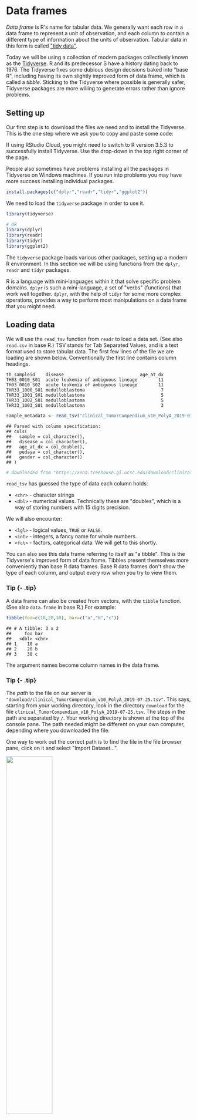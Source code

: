 # Data frames



*Data frame* is R's name for tabular data. We generally want each row in a data frame to represent a unit of observation, and each column to contain a different type of information about the units of observation. Tabular data in this form is called ["tidy data"](http://vita.had.co.nz/papers/tidy-data.html).

Today we will be using a collection of modern packages collectively known as the [Tidyverse](https://www.tidyverse.org/). R and its predecessor S have a history dating back to 1976. The Tidyverse fixes some dubious design decisions baked into "base R", including having its own slightly improved form of data frame, which is called a *tibble*. Sticking to the Tidyverse where possible is generally safer, Tidyverse packages are more willing to generate errors rather than ignore problems.


## Setting up

Our first step is to download the files we need and to install the Tidyverse. This is the one step where we ask you to copy and paste some code:



If using RStudio Cloud, you might need to switch to R version 3.5.3 to successfully install Tidyverse. Use the drop-down in the top right corner of the page.

People also sometimes have problems installing all the packages in Tidyverse on Windows machines. If you run into problems you may have more success installing individual packages.


```r
install.packages(c("dplyr","readr","tidyr","ggplot2"))
```

We need to load the `tidyverse` package in order to use it.


```r
library(tidyverse)

# OR
library(dplyr)
library(readr)
library(tidyr)
library(ggplot2)
```

The `tidyverse` package loads various other packages, setting up a modern R environment. In this section we will be using functions from the `dplyr`, `readr` and `tidyr` packages.

R is a language with mini-languages within it that solve specific problem domains. `dplyr` is such a mini-language, a set of "verbs" (functions) that work well together. `dplyr`, with the help of `tidyr` for some more complex operations, provides a way to perform most manipulations on a data frame that you might need.


## Loading data

We will use the `read_tsv` function from `readr` to load a data set. (See also `read.csv` in base R.) TSV stands for Tab Separated Values, and is a text format used to store tabular data. The first few lines of the file we are loading are shown below. Conventionally the first line contains column headings.

```
th_sampleid    disease                             age_at_dx
TH03_0010_S01  acute leukemia of ambiguous lineage        11
TH03_0010_S02  acute leukemia of ambiguous lineage        11
THR33_1000_S01 medulloblastoma                             7
THR33_1001_S01 medulloblastoma                             5
THR33_1002_S01 medulloblastoma                             5
THR33_1003_S01 medulloblastoma                             3
```


```r
sample_metadata <- read_tsv("clinical_TumorCompendium_v10_PolyA_2019-07-25_clean.tsv")
```

```
## Parsed with column specification:
## cols(
##   sample = col_character(),
##   disease = col_character(),
##   age_at_dx = col_double(),
##   pedaya = col_character(),
##   gender = col_character()
## )
```

```r
# downloaded from "https://xena.treehouse.gi.ucsc.edu/download/clinical_TumorCompendium_v10_PolyA_2019-07-25.tsv"
```

`read_tsv` has guessed the type of data each column holds:

* `<chr>` - character strings
* `<dbl>` - numerical values. Technically these are "doubles", which is a way of storing numbers with 15 digits precision.

We will also encounter:

* `<lgl>` - logical values, `TRUE` or `FALSE`.
* `<int>` - integers, a fancy name for whole numbers.
* `<fct>` - factors, categorical data. We will get to this shortly.


You can also see this data frame referring to itself as "a tibble". This is the Tidyverse's improved form of data frame. Tibbles present themselves more conveniently than base R data frames. Base R data frames don't show the type of each column, and output every row when you try to view them.


### Tip {- .tip}

A data frame can also be created from vectors, with the `tibble` function. (See also `data.frame` in base R.) For example:


```r
tibble(foo=c(10,20,30), bar=c("a","b","c"))
```

```
## # A tibble: 3 x 2
##     foo bar  
##   <dbl> <chr>
## 1    10 a    
## 2    20 b    
## 3    30 c
```

The argument names become column names in the data frame.

### Tip {- .tip}

The *path* to the file on our server is `"download/clinical_TumorCompendium_v10_PolyA_2019-07-25.tsv"`. This says, starting from your working directory, look in the directory `download` for the file `clinical_TumorCompendium_v10_PolyA_2019-07-25.tsv`. The steps in the path are separated by `/`. Your working directory is shown at the top of the console pane. The path needed might be different on your own computer, depending where you downloaded the file.

One way to work out the correct path is to find the file in the file browser pane, click on it and select "Import Dataset...".

<img src="figures/import.png" width="50%" style="display: block; margin: auto auto auto 0;" />


## Exploring

The `View` function gives us a spreadsheet-like view of the data frame.

```
View(sample_metadata)
```

`print` with the `n` argument can be used to show more than the first 10 rows on the console.


```r
print(sample_metadata, n=200)
```

We can extract details of the data frame with further functions:


```r
nrow(sample_metadata)
```

```
## [1] 11610
```

```r
ncol(sample_metadata)
```

```
## [1] 5
```

```r
colnames(sample_metadata)
```

```
## [1] "sample"    "disease"   "age_at_dx" "pedaya"    "gender"
```

```r
summary(sample_metadata)
```

```
##     sample            disease            age_at_dx       pedaya         
##  Length:11610       Length:11610       Min.   : 0.0   Length:11610      
##  Class :character   Class :character   1st Qu.:39.0   Class :character  
##  Mode  :character   Mode  :character   Median :57.0   Mode  :character  
##                                        Mean   :50.7                     
##                                        3rd Qu.:68.0                     
##                                        Max.   :90.0                     
##     gender         
##  Length:11610      
##  Class :character  
##  Mode  :character  
##                    
##                    
## 
```


## Indexing data frames

Data frames can be subset using `[row,column]` syntax.


```r
sample_metadata[4,2]
```

```
## # A tibble: 1 x 1
##   disease        
##   <chr>          
## 1 medulloblastoma
```

Note that while this is a single value, it is still wrapped in a data frame. (This is a behaviour specific to Tidyverse data frames.) More on this in a moment.

Columns can be given by name.


```r
sample_metadata[4,"disease"]
```

```
## # A tibble: 1 x 1
##   disease        
##   <chr>          
## 1 medulloblastoma
```

The column or row may be omitted, thereby retrieving the entire row or column.


```r
sample_metadata[4,]
```

```
## # A tibble: 1 x 5
##   sample         disease         age_at_dx pedaya              gender
##   <chr>          <chr>               <dbl> <chr>               <chr> 
## 1 THR33_1001_S01 medulloblastoma         5 Yes, age < 30 years male
```

```r
sample_metadata[,"disease"]
```

```
## # A tibble: 11,610 x 1
##    disease                            
##    <chr>                              
##  1 acute leukemia of ambiguous lineage
##  2 acute leukemia of ambiguous lineage
##  3 medulloblastoma                    
##  4 medulloblastoma                    
##  5 medulloblastoma                    
##  6 medulloblastoma                    
##  7 medulloblastoma                    
##  8 medulloblastoma                    
##  9 medulloblastoma                    
## 10 medulloblastoma                    
## # … with 11,600 more rows
```

Multiple rows or columns may be retrieved using a vector.


```r
rows_wanted <- c(1,3,5)
sample_metadata[rows_wanted,]
```

```
## # A tibble: 3 x 5
##   sample       disease                     age_at_dx pedaya          gender
##   <chr>        <chr>                           <dbl> <chr>           <chr> 
## 1 TH03_0010_S… acute leukemia of ambiguou…        11 Yes, age < 30 … female
## 2 THR33_1000_… medulloblastoma                     7 Yes, age < 30 … female
## 3 THR33_1002_… medulloblastoma                     5 Yes, age < 30 … female
```

Vector indexing can also be written on a single line.


```r
sample_metadata[c(1,3,5),]
```

```
## # A tibble: 3 x 5
##   sample       disease                     age_at_dx pedaya          gender
##   <chr>        <chr>                           <dbl> <chr>           <chr> 
## 1 TH03_0010_S… acute leukemia of ambiguou…        11 Yes, age < 30 … female
## 2 THR33_1000_… medulloblastoma                     7 Yes, age < 30 … female
## 3 THR33_1002_… medulloblastoma                     5 Yes, age < 30 … female
```

```r
sample_metadata[1:7,]
```

```
## # A tibble: 7 x 5
##   sample       disease                     age_at_dx pedaya          gender
##   <chr>        <chr>                           <dbl> <chr>           <chr> 
## 1 TH03_0010_S… acute leukemia of ambiguou…        11 Yes, age < 30 … female
## 2 TH03_0010_S… acute leukemia of ambiguou…        11 Yes, age < 30 … female
## 3 THR33_1000_… medulloblastoma                     7 Yes, age < 30 … female
## 4 THR33_1001_… medulloblastoma                     5 Yes, age < 30 … male  
## 5 THR33_1002_… medulloblastoma                     5 Yes, age < 30 … female
## 6 THR33_1003_… medulloblastoma                     3 Yes, age < 30 … female
## 7 THR33_1004_… medulloblastoma                    26 Yes, age < 30 … male
```


## Columns are vectors

Ok, so how do we actually get data out of a data frame?

Under the hood, a data frame is a list of column vectors. We can use `$` to retrieve columns. Occasionally it is also useful to use `[[ ]]` to retrieve columns, for example if the column name we want is stored in a variable.


```r
head( sample_metadata$disease )
```

```
## [1] "acute leukemia of ambiguous lineage"
## [2] "acute leukemia of ambiguous lineage"
## [3] "medulloblastoma"                    
## [4] "medulloblastoma"                    
## [5] "medulloblastoma"                    
## [6] "medulloblastoma"
```

```r
head( sample_metadata[["disease"]] )
```

```
## [1] "acute leukemia of ambiguous lineage"
## [2] "acute leukemia of ambiguous lineage"
## [3] "medulloblastoma"                    
## [4] "medulloblastoma"                    
## [5] "medulloblastoma"                    
## [6] "medulloblastoma"
```

To get the "disease" value of the 4th row as above, but unwrapped, we can use:


```r
sample_metadata$disease[4]
```

```
## [1] "medulloblastoma"
```


## Logical indexing

A method of indexing that we haven't discussed yet is logical indexing. Instead of specifying the row number or numbers that we want, we can give a logical vector which is `TRUE` for the rows we want and `FALSE` otherwise. This can also be used with vectors.

We will first do this in a slightly verbose way in order to understand it, then learn a more concise way to do this using the `dplyr` package.


```r
is_glioma <- sample_metadata$disease == "glioma"

head(is_glioma)
```

```
## [1] FALSE FALSE FALSE FALSE FALSE FALSE
```

```r
sum(is_glioma)
```

```
## [1] 702
```

`sum` treats TRUE as 1 and FALSE as 0, so it tells us the number of TRUE elements in the vector.

We can use this logical vector to get the glioma samples from `sample_metadata`:


```r
sample_metadata[is_glioma,]
```

```
## # A tibble: 702 x 5
##    sample         disease age_at_dx pedaya              gender      
##    <chr>          <chr>       <dbl> <chr>               <chr>       
##  1 TH03_0117_S01  glioma       0.9  Yes, age < 30 years not reported
##  2 TH06_1175_S01  glioma      17    Yes, age < 30 years female      
##  3 TH38_1311_S02  glioma      13    Yes, age < 30 years male        
##  4 TH38_1346_S02  glioma      11    Yes, age < 30 years female      
##  5 TH34_1445_S02  glioma       7    Yes, age < 30 years female      
##  6 THR24_1924_S01 glioma       5.33 Yes, age < 30 years female      
##  7 THR24_1925_S01 glioma      15.0  Yes, age < 30 years female      
##  8 THR24_1925_S02 glioma      15.0  Yes, age < 30 years female      
##  9 THR24_1926_S01 glioma      13.1  Yes, age < 30 years male        
## 10 THR24_1926_S02 glioma      13.1  Yes, age < 30 years male        
## # … with 692 more rows
```

Comparison operators available are:

* `x == y ` -- "equal to"
* `x != y ` -- "not equal to"
* `x < y  ` -- "less than"
* `x > y  ` -- "greater than"
* `x <= y ` -- "less than or equal to"
* `x >= y ` -- "greater than or equal to"

More complicated conditions can be constructed using logical operators:

* `a & b ` -- "and", TRUE only if both `a` and `b` are TRUE.
* `a | b ` -- "or", TRUE if either `a` or `b` or both are TRUE.
* `! a   ` -- "not" , TRUE if `a` is FALSE, and FALSE if `a` is TRUE.

The `age_at_dx` column of `sample_metadata` tells the age at which the person was diagnosed. We could see which gliomas occured in people over 65 with:


```r
senior_gliomas <- is_glioma & sample_metadata$age_at_dx >65

sample_metadata[senior_gliomas,]
```

```
## # A tibble: 33 x 5
##    sample          disease age_at_dx pedaya gender
##    <chr>           <chr>       <dbl> <chr>  <chr> 
##  1 TCGA-CS-4941-01 glioma         67 No     male  
##  2 TCGA-DB-A64L-01 glioma         67 No     female
##  3 TCGA-DH-A669-01 glioma         70 No     male  
##  4 TCGA-DH-A669-02 glioma         70 No     male  
##  5 TCGA-DU-6393-01 glioma         66 No     male  
##  6 TCGA-DU-6400-01 glioma         66 No     female
##  7 TCGA-DU-7012-01 glioma         74 No     female
##  8 TCGA-DU-7292-01 glioma         69 No     male  
##  9 TCGA-DU-7306-01 glioma         67 No     male  
## 10 TCGA-DU-8167-01 glioma         69 No     female
## # … with 23 more rows
```

`senior_gliomas` seems like it should be kept within our `sample_metadata` data frame for future use. We can add it as a new column of the data frame with:


```r
sample_metadata$senior_glioma <- senior_gliomas

sample_metadata
```

```
## # A tibble: 11,610 x 6
##    sample     disease            age_at_dx pedaya      gender senior_glioma
##    <chr>      <chr>                  <dbl> <chr>       <chr>  <lgl>        
##  1 TH03_0010… acute leukemia of…        11 Yes, age <… female FALSE        
##  2 TH03_0010… acute leukemia of…        11 Yes, age <… female FALSE        
##  3 THR33_100… medulloblastoma            7 Yes, age <… female FALSE        
##  4 THR33_100… medulloblastoma            5 Yes, age <… male   FALSE        
##  5 THR33_100… medulloblastoma            5 Yes, age <… female FALSE        
##  6 THR33_100… medulloblastoma            3 Yes, age <… female FALSE        
##  7 THR33_100… medulloblastoma           26 Yes, age <… male   FALSE        
##  8 THR33_100… medulloblastoma           10 Yes, age <… male   FALSE        
##  9 THR33_100… medulloblastoma            3 Yes, age <… male   FALSE        
## 10 THR33_100… medulloblastoma           27 Yes, age <… male   FALSE        
## # … with 11,600 more rows
```


### Challenge: logical indexing {- .challenge}


1. Which samples are gliomas from seniors (over 65)?

2. Which samples are in neither glioma nor from seniors?

2. How many samples are from seniors?


### A `dplyr` shorthand

The above method is a little laborious. We have to keep mentioning the name of the data frame, and there is a lot of punctuation to keep track of. `dplyr` provides a slightly magical function called `filter` which lets us write more concisely. For example:


```r
filter(sample_metadata, sample_metadata$age_at_dx >65 & disease == "glioma")
```

```
## # A tibble: 33 x 6
##    sample          disease age_at_dx pedaya gender senior_glioma
##    <chr>           <chr>       <dbl> <chr>  <chr>  <lgl>        
##  1 TCGA-CS-4941-01 glioma         67 No     male   TRUE         
##  2 TCGA-DB-A64L-01 glioma         67 No     female TRUE         
##  3 TCGA-DH-A669-01 glioma         70 No     male   TRUE         
##  4 TCGA-DH-A669-02 glioma         70 No     male   TRUE         
##  5 TCGA-DU-6393-01 glioma         66 No     male   TRUE         
##  6 TCGA-DU-6400-01 glioma         66 No     female TRUE         
##  7 TCGA-DU-7012-01 glioma         74 No     female TRUE         
##  8 TCGA-DU-7292-01 glioma         69 No     male   TRUE         
##  9 TCGA-DU-7306-01 glioma         67 No     male   TRUE         
## 10 TCGA-DU-8167-01 glioma         69 No     female TRUE         
## # … with 23 more rows
```

In the second argument, we are able to refer to columns of the data frame as though they were variables. The code is beautiful, but also opaque. It's important to understand that under the hood we are creating and combining logical vectors.



## Factors

The `count` function from `dplyr` can help us understand the contents of some of the columns in `sample_metadata`. `count` is also *magical*, we can refer to columns of the data frame directly in the arguments to `count`.


```r
count(sample_metadata, pedaya)
```

```
## # A tibble: 3 x 2
##   pedaya                  n
##   <chr>               <int>
## 1 No                   9408
## 2 Unknown                 1
## 3 Yes, age < 30 years  2201
```

```r
count(sample_metadata, senior_glioma)
```

```
## # A tibble: 2 x 2
##   senior_glioma     n
##   <lgl>         <int>
## 1 FALSE         11577
## 2 TRUE             33
```

One annoyance here is that the different categories in `pedaya` aren't in a sensible order. This comes up quite often, for example when sorting or plotting categorical data. R's solution is a further type of vector called a *factor* (think a factor of an experimental design). A factor holds categorical data, and has an associated ordered set of *levels*. It is otherwise quite similar to a character vector.

Any sort of vector can be converted to a factor using the `factor` function. This function defaults to placing the levels in alphabetical order, but takes a `levels` argument that can override this.


```r
head( factor(sample_metadata$pedaya, levels=c("Yes, age < 30 years","No","Unknown")) )
```

```
## [1] Yes, age < 30 years Yes, age < 30 years Yes, age < 30 years
## [4] Yes, age < 30 years Yes, age < 30 years Yes, age < 30 years
## Levels: Yes, age < 30 years No Unknown
```

We should modify the `pedaya` column of the `sample_metadata` table in order to use this:


```r
sample_metadata$pedaya <- factor(sample_metadata$pedaya,
                                 c("Yes, age < 30 years","No","Unknown"))
```

`count` now produces the desired order of output:


```r
count(sample_metadata, pedaya)
```

```
## # A tibble: 3 x 2
##   pedaya                  n
##   <fct>               <int>
## 1 Yes, age < 30 years  2201
## 2 No                   9408
## 3 Unknown                 1
```


We can count two categorical columns at once.


```r
count(sample_metadata, pedaya, senior_glioma)
```

```
## # A tibble: 4 x 3
##   pedaya              senior_glioma     n
##   <fct>               <lgl>         <int>
## 1 Yes, age < 30 years FALSE          2201
## 2 No                  FALSE          9375
## 3 No                  TRUE             33
## 4 Unknown             FALSE             1
```


### Challenge: counting {- .challenge}

Investigate how many acute myeloid leukemia samples come from adult or pediatric individuals using `count`


## Sorting

Data frames can be sorted using the `arrange` function in `dplyr`.


```r
arrange(sample_metadata, age_at_dx)
```

```
## # A tibble: 11,610 x 6
##    sample     disease            age_at_dx pedaya      gender senior_glioma
##    <chr>      <chr>                  <dbl> <fct>       <chr>  <lgl>        
##  1 THR08_016… acute lymphoblast…         0 Yes, age <… unkno… FALSE        
##  2 THR08_016… acute lymphoblast…         0 Yes, age <… unkno… FALSE        
##  3 TH06_0613… atypical teratoid…         0 Yes, age <… male   FALSE        
##  4 TH06_0613… atypical teratoid…         0 Yes, age <… male   FALSE        
##  5 TH06_0627… glioblastoma mult…         0 Yes, age <… female FALSE        
##  6 THR29_074… rhabdomyosarcoma           0 Yes, age <… female FALSE        
##  7 THR29_074… embryonal rhabdom…         0 Yes, age <… male   FALSE        
##  8 THR29_075… alveolar rhabdomy…         0 Yes, age <… male   FALSE        
##  9 THR29_075… alveolar rhabdomy…         0 Yes, age <… male   FALSE        
## 10 THR29_078… embryonal rhabdom…         0 Yes, age <… female FALSE        
## # … with 11,600 more rows
```

Numeric columns are sorted in numeric order. Character columns will be sorted in alphabetical order. Factor columns are sorted in order of their levels. The `desc` helper function can be used to sort in descending order.


```r
arrange(sample_metadata, desc(disease))
```

```
## # A tibble: 11,610 x 6
##    sample          disease    age_at_dx pedaya         gender senior_glioma
##    <chr>           <chr>          <dbl> <fct>          <chr>  <lgl>        
##  1 TH03_0012_S01   wilms tum…     18    Yes, age < 30… male   FALSE        
##  2 TH03_0012_S02   wilms tum…     18    Yes, age < 30… male   FALSE        
##  3 TH03_0144_S01   wilms tum…      6    Yes, age < 30… male   FALSE        
##  4 TH27_2189_S01   wilms tum…      5    Yes, age < 30… female FALSE        
##  5 TH06_0632_S01   wilms tum…      4    Yes, age < 30… female FALSE        
##  6 TARGET-50-CAAA… wilms tum…      6.15 Yes, age < 30… female FALSE        
##  7 TARGET-50-CAAA… wilms tum…      4.68 Yes, age < 30… female FALSE        
##  8 TARGET-50-CAAA… wilms tum…      1.1  Yes, age < 30… female FALSE        
##  9 TARGET-50-CAAA… wilms tum…      4.38 Yes, age < 30… female FALSE        
## 10 TARGET-50-CAAA… wilms tum…      7.53 Yes, age < 30… female FALSE        
## # … with 11,600 more rows
```


## Joining data frames

Let's move on to a larger data set. These are some gene expression values. 


```r
expression_values <- read_tsv("expression_data_for_MAP2K1_HRAS_v9_.tsv") %>%
  gather(sample, expression, -Gene)
expression_values
```

```
## # A tibble: 22,908 x 3
##    Gene   sample         expression
##    <chr>  <chr>               <dbl>
##  1 HRAS   THR15_0330_S01       5.77
##  2 MAP2K1 THR15_0330_S01       4.53
##  3 HRAS   THR29_0776_S01       6.99
##  4 MAP2K1 THR29_0776_S01       4.51
##  5 HRAS   THR11_0247_S01       6.10
##  6 MAP2K1 THR11_0247_S01       5.75
##  7 HRAS   THR08_0162_S01       4.48
##  8 MAP2K1 THR08_0162_S01       6.42
##  9 HRAS   TH27_1241_S01        6.41
## 10 MAP2K1 TH27_1241_S01        5.39
## # … with 22,898 more rows
```

### Quiz {.challenge -}

What is the unit of observation in this new data frame?

### {-}

It would be useful to have general information about samples from `sample_metadata` available as columns when we use this data frame. `expression_values` and `sample_metadata` share a column called `sample` which can be used to match rows from one to the other. 


```r
expression_by_disease <- left_join(expression_values, sample_metadata, by=c("sample"))
expression_by_disease
```

```
## # A tibble: 22,908 x 8
##    Gene   sample  expression disease  age_at_dx pedaya gender senior_glioma
##    <chr>  <chr>        <dbl> <chr>        <dbl> <fct>  <chr>  <lgl>        
##  1 HRAS   THR15_…       5.77 <NA>          NA   <NA>   <NA>   NA           
##  2 MAP2K1 THR15_…       4.53 <NA>          NA   <NA>   <NA>   NA           
##  3 HRAS   THR29_…       6.99 rhabdom…      20   Yes, … male   FALSE        
##  4 MAP2K1 THR29_…       4.51 rhabdom…      20   Yes, … male   FALSE        
##  5 HRAS   THR11_…       6.10 glioma        13   Yes, … male   FALSE        
##  6 MAP2K1 THR11_…       5.75 glioma        13   Yes, … male   FALSE        
##  7 HRAS   THR08_…       4.48 acute l…       0.6 Yes, … unkno… FALSE        
##  8 MAP2K1 THR08_…       6.42 acute l…       0.6 Yes, … unkno… FALSE        
##  9 HRAS   TH27_1…       6.41 <NA>          NA   <NA>   <NA>   NA           
## 10 MAP2K1 TH27_1…       5.39 <NA>          NA   <NA>   <NA>   NA           
## # … with 22,898 more rows
```

The "left" in "left join" refers to how rows that can't be paired up are handled. `left_join` keeps all rows from the first data frame but not the second. This is a good default when the intent is to attaching some extra information to a data frame. `inner_join` discard all rows that can't be paired up. `full_join` keeps all rows from both data frames. 


## Further reading

We've covered the fundamentals of dplyr and data frames, but there is much more to learn. Notably, we haven't covered the use of the pipe `%>%` to chain `dplyr` verbs together. The ["R for Data Science" book](http://r4ds.had.co.nz/) is an excellent source to learn more. The Monash Data Fluency ["Programming and Tidy data analysis in R" course](https://monashdatafluency.github.io/r-progtidy/) also covers this. 











